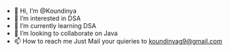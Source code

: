 - 👋 Hi, I’m @Koundinya
- 👀 I’m interested in DSA
- 🌱 I’m currently learning DSA
- 💞️ I’m looking to collaborate on Java
- 📫 How to reach me 
Just Mail your quieries to koundinyag9@gmail.com

<!---
Koundinyag/Koundinyag is a ✨ special ✨ repository because its `README.md` (this file) appears on your GitHub profile.
You can click the Preview link to take a look at your changes.
--->
